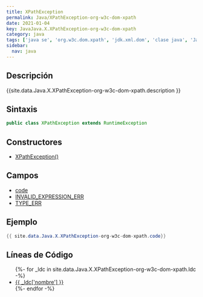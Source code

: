 ```yaml
---
title: XPathException
permalink: Java/XPathException-org-w3c-dom-xpath
date: 2021-01-04
key: JavaJava.X.XPathException-org-w3c-dom-xpath
category: java
tags: ['java se', 'org.w3c.dom.xpath', 'jdk.xml.dom', 'clase java', 'Java 1.0']
sidebar: 
  nav: java
---
```


## Descripción
{{site.data.Java.X.XPathException-org-w3c-dom-xpath.description }}

## Sintaxis
~~~java
public class XPathException extends RuntimeException
~~~

## Constructores
* [XPathException()](/Java/XPathException-org-w3c-dom-xpath/XPathException/)

## Campos
* [code](/Java/XPathException-org-w3c-dom-xpath/code)
* [INVALID_EXPRESSION_ERR](/Java/XPathException-org-w3c-dom-xpath/INVALID_EXPRESSION_ERR)
* [TYPE_ERR](/Java/XPathException-org-w3c-dom-xpath/TYPE_ERR)

## Ejemplo
~~~java
{{ site.data.Java.X.XPathException-org-w3c-dom-xpath.code}}
~~~

## Líneas de Código
<ul>
{%- for _ldc in site.data.Java.X.XPathException-org-w3c-dom-xpath.ldc -%}
   <li>
       <a href="{{_ldc['url'] }}">{{ _ldc['nombre'] }}</a>
   </li>
{%- endfor -%}
</ul>
